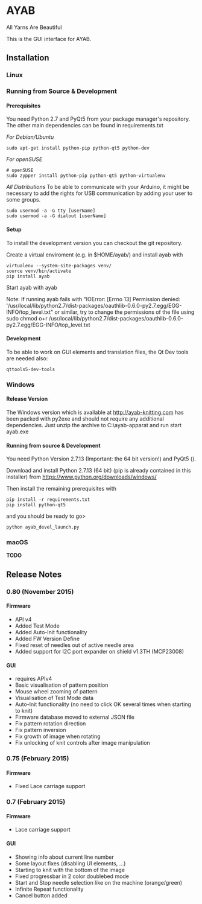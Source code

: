 # AYAB

All Yarns Are Beautiful

This is the GUI interface for AYAB.

## Installation

### Linux

### Running from Source & Development

#### Prerequisites

You need Python 2.7 and PyQt5 from your package manager's repository.
The other main dependencies can be found in requirements.txt

*For Debian/Ubuntu*

    sudo apt-get install python-pip python-qt5 python-dev

*For openSUSE*

    # openSUSE
    sudo zypper install python-pip python-qt5 python-virtualenv

*All Distributions*
To be able to communicate with your Arduino, it might be necessary to add the rights for USB communication by adding your user to some groups.

    sudo usermod -a -G tty [userName]
    sudo usermod -a -G dialout [userName]

#### Setup

To install the development version you can checkout the git repository.

Create a virtual enviroment (e.g. in $HOME/ayab/) and install ayab with

    virtualenv --system-site-packages venv/
    source venv/bin/activate
    pip install ayab

Start ayab with
    ayab

Note: If running ayab fails with "IOError: [Errno 13] Permission denied: '/usr/local/lib/python2.7/dist-packages/oauthlib-0.6.0-py2.7.egg/EGG-INFO/top_level.txt" or similar, try to change the permissions of the file using
    sudo chmod o+r /usr/local/lib/python2.7/dist-packages/oauthlib-0.6.0-py2.7.egg/EGG-INFO/top_level.txt

#### Development

To be able to work on GUI elements and translation files, the Qt Dev tools are needed also:

    qttools5-dev-tools

### Windows

#### Release Version

The Windows version which is available at http://ayab-knitting.com has been packed with py2exe and should not require any additional dependencies. Just unzip the archive to C:\ayab-apparat and run
start ayab.exe

#### Running from source & Development

You need Python Version 2.7.13 (Important: the 64 bit version!) and PyQt5 ().

Download and install Python 2.7.13 (64 bit) (pip is already contained in this installer) from
    https://www.python.org/downloads/windows/

Then install the remaining prerequisites with

    pip install -r requirements.txt
    pip install python-qt5

and you should be ready to go>


    python ayab_devel_launch.py

### macOS

**TODO**

## Release Notes

### 0.80 (November 2015)

#### Firmware

* API v4
* Added Test Mode
* Added Auto-Init functionality
* Added FW Version Define
* Fixed reset of needles out of active needle area
* Added support for I2C port expander on shield v1.3TH (MCP23008)

#### GUI

* requires APIv4
* Basic visualisation of pattern position
* Mouse wheel zooming of pattern
* Visualisation of Test Mode data
* Auto-Init functionality (no need to click OK several times when starting to knit)
* Firmware database moved to external JSON file
* Fix pattern rotation direction
* Fix pattern inversion
* Fix growth of image when rotating
* Fix unlocking of knit controls after image manipulation

### 0.75 (February 2015)

#### Firmware

* Fixed Lace carriage support

### 0.7 (February 2015)

#### Firmware

* Lace carriage support

#### GUI

* Showing info about current line number
* Some layout fixes (disabling UI elements, ...)
* Starting to knit with the bottom of the image
* Fixed progressbar in 2 color doublebed mode
* Start and Stop needle selection like on the machine (orange/green)
* Infinite Repeat functionality
* Cancel button added
